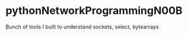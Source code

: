 pythonNetworkProgrammingN00B
============================

Bunch of tools I built to understand sockets, select, bytearrays